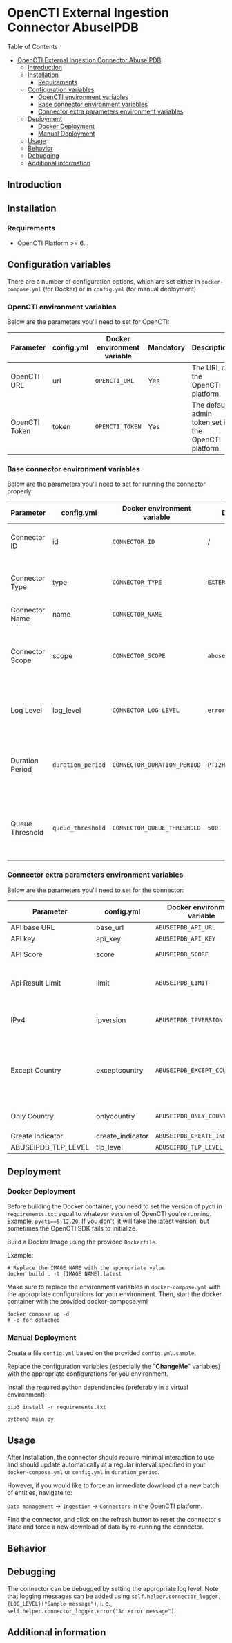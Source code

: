 # OpenCTI External Ingestion Connector AbuseIPDB

<!--
General description of the connector
* What it does
* How it works
* Special requirements
* Use case description
* ...
-->

Table of Contents

- [OpenCTI External Ingestion Connector AbuseIPDB](#opencti-external-ingestion-connector-abuseipdb)
  - [Introduction](#introduction)
  - [Installation](#installation)
    - [Requirements](#requirements)
  - [Configuration variables](#configuration-variables)
    - [OpenCTI environment variables](#opencti-environment-variables)
    - [Base connector environment variables](#base-connector-environment-variables)
    - [Connector extra parameters environment variables](#connector-extra-parameters-environment-variables)
  - [Deployment](#deployment)
    - [Docker Deployment](#docker-deployment)
    - [Manual Deployment](#manual-deployment)
  - [Usage](#usage)
  - [Behavior](#behavior)
  - [Debugging](#debugging)
  - [Additional information](#additional-information)

## Introduction

## Installation

### Requirements

- OpenCTI Platform >= 6...

## Configuration variables

There are a number of configuration options, which are set either in `docker-compose.yml` (for Docker) or
in `config.yml` (for manual deployment).

### OpenCTI environment variables

Below are the parameters you'll need to set for OpenCTI:

| Parameter     | config.yml | Docker environment variable | Mandatory | Description                                          |
| ------------- | ---------- | --------------------------- | --------- | ---------------------------------------------------- |
| OpenCTI URL   | url        | `OPENCTI_URL`               | Yes       | The URL of the OpenCTI platform.                     |
| OpenCTI Token | token      | `OPENCTI_TOKEN`             | Yes       | The default admin token set in the OpenCTI platform. |

### Base connector environment variables

Below are the parameters you'll need to set for running the connector properly:

| Parameter       | config.yml        | Docker environment variable | Default           | Mandatory | Description                                                                                      |
| --------------- | ----------------- | --------------------------- | ----------------- | --------- | ------------------------------------------------------------------------------------------------ |
| Connector ID    | id                | `CONNECTOR_ID`              | /                 | Yes       | A unique `UUIDv4` identifier for this connector instance.                                        |
| Connector Type  | type              | `CONNECTOR_TYPE`            | `EXTERNAL_IMPORT` | No        | Should always be set to `EXTERNAL_IMPORT` for this connector.                                    |
| Connector Name  | name              | `CONNECTOR_NAME`            |                   | Yes       | Name of the connector.                                                                           |
| Connector Scope | scope             | `CONNECTOR_SCOPE`           | `abuseipdb`       | Yes       | The scope or type of data the connector is importing, either a MIME type or Stix Object.         |
| Log Level       | log_level         | `CONNECTOR_LOG_LEVEL`       | `error`           | Yes       | Determines the verbosity of the logs. Options are `debug`, `info`, `warn`, or `error`.           |
| Duration Period | `duration_period` | `CONNECTOR_DURATION_PERIOD` | `PT12H`           | No        | Determines the time interval between each launch of the connector (current use `interval_sec`).  |
| Queue Threshold | `queue_threshold` | `CONNECTOR_QUEUE_THRESHOLD` | `500`             | No        | Used to determine the limit (RabbitMQ) in MB at which the connector must go into buffering mode. |

### Connector extra parameters environment variables

Below are the parameters you'll need to set for the connector:

| Parameter           | config.yml       | Docker environment variable  | Default                                      | Mandatory | Description                                            |
| ------------------- | ---------------- | ---------------------------- | -------------------------------------------- | --------- | ------------------------------------------------------ |
| API base URL        | base_url         | `ABUSEIPDB_API_URL`          | `https://api.abuseipdb.com/api/v2/blacklist` | No        |                                                        |
| API key             | api_key          | `ABUSEIPDB_API_KEY`          |                                              | No        |                                                        |
| API Score           | score            | `ABUSEIPDB_SCORE`            |                                              | Yes       | Confidence Score                                       |
| Api Result Limit    | limit            | `ABUSEIPDB_LIMIT`            | 10000                                        | No        | 500000 feet your subscription limit                    |
| IPv4                | ipversion        | `ABUSEIPDB_IPVERSION`        | mixed                                        | No        | You can choose 4 ot 6 (Ipversion)                      |
| Except Country      | exceptcountry    | `ABUSEIPDB_EXCEPT_COUNTRY`   |                                              | No        | For example: RU, CN (You exclude Russia and China IPs) |
| Only Country        | onlycountry      | `ABUSEIPDB_ONLY_COUNTRY`     |                                              | No        | RU : You want only Russian IPs                         |
| Create Indicator    | create_indicator | `ABUSEIPDB_CREATE_INDICATOR` | No                                           | No        |                                                        |
| ABUSEIPDB_TLP_LEVEL | tlp_level        | `ABUSEIPDB_TLP_LEVEL`        | white                                        | No        |                                                        |

## Deployment

### Docker Deployment

Before building the Docker container, you need to set the version of pycti in `requirements.txt` equal to whatever
version of OpenCTI you're running. Example, `pycti==5.12.20`. If you don't, it will take the latest version, but
sometimes the OpenCTI SDK fails to initialize.

Build a Docker Image using the provided `Dockerfile`.

Example:

```shell
# Replace the IMAGE NAME with the appropriate value
docker build . -t [IMAGE NAME]:latest
```

Make sure to replace the environment variables in `docker-compose.yml` with the appropriate configurations for your
environment. Then, start the docker container with the provided docker-compose.yml

```shell
docker compose up -d
# -d for detached
```

### Manual Deployment

Create a file `config.yml` based on the provided `config.yml.sample`.

Replace the configuration variables (especially the "**ChangeMe**" variables) with the appropriate configurations for
you environment.

Install the required python dependencies (preferably in a virtual environment):

```shell
pip3 install -r requirements.txt
```

```shell
python3 main.py
```

## Usage

After Installation, the connector should require minimal interaction to use, and should update automatically at a regular interval specified in your `docker-compose.yml` or `config.yml` in `duration_period`.

However, if you would like to force an immediate download of a new batch of entities, navigate to:

`Data management` -> `Ingestion` -> `Connectors` in the OpenCTI platform.

Find the connector, and click on the refresh button to reset the connector's state and force a new
download of data by re-running the connector.

## Behavior

<!--
Describe how the connector functions:
* What data is ingested, updated, or modified
* Important considerations for users when utilizing this connector
* Additional relevant details
-->

## Debugging

The connector can be debugged by setting the appropriate log level.
Note that logging messages can be added using `self.helper.connector_logger,{LOG_LEVEL}("Sample message")`, i.
e., `self.helper.connector_logger.error("An error message")`.

<!-- Any additional information to help future users debug and report detailed issues concerning this connector -->

## Additional information

<!--
Any additional information about this connector
* What information is ingested/updated/changed
* What should the user take into account when using this connector
* ...